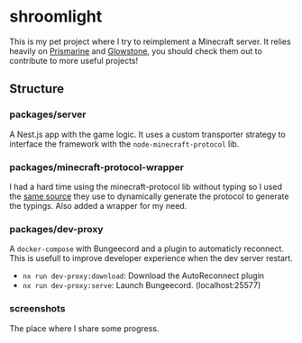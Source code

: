 # shroomlight

This is my pet project where I try to reimplement a Minecraft server. It relies heavily on [Prismarine](https://github.com/PrismarineJS) and [Glowstone](https://github.com/GlowstoneMC/Glowstone), you should check them out to contribute to more useful projects!

## Structure

### packages/server

A Nest.js app with the game logic. It uses a custom transporter strategy to interface the framework with the `node-minecraft-protocol` lib.

### packages/minecraft-protocol-wrapper

I had a hard time using the minecraft-protocol lib without typing so I used the [same source](https://github.com/PrismarineJS/minecraft-data/blob/master/data/pc/1.16/protocol.json) they use to dynamically generate the protocol to generate the typings. Also added a wrapper for my need.

### packages/dev-proxy

A `docker-compose` with Bungeecord and a plugin to automaticly reconnect. This is usefull to improve developer experience when the dev server restart.

- `nx run dev-proxy:download`: Download the AutoReconnect plugin
- `nx run dev-proxy:serve`: Launch Bungeecord. (localhost:25577)

### screenshots

The place where I share some progress.
